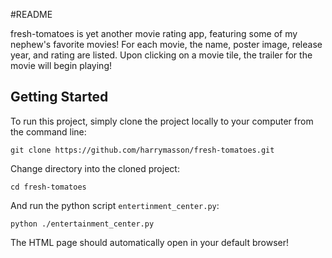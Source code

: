 #README

fresh-tomatoes is yet another movie rating app, featuring some of my
nephew's favorite movies! For each movie, the name, poster image, 
release year, and rating are listed. Upon clicking on a movie tile,
the trailer for the movie will begin playing!

## Getting Started

To run this project, simply clone the project locally to your
computer from the command line:

`git clone https://github.com/harrymasson/fresh-tomatoes.git`

Change directory into the cloned project:

`cd fresh-tomatoes`

And run the python script `entertinment_center.py`:

`python ./entertainment_center.py`

The HTML page should automatically open in your default browser!